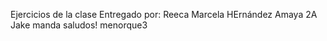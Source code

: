Ejercicios de la clase
Entregado por: Reeca Marcela HErnández Amaya 2A 
Jake manda saludos! menorque3

